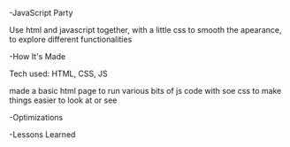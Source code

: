 -JavaScript Party

Use html and javascript together, with a little css to smooth the apearance, to explore different functionalities

-How It's Made

Tech used: HTML, CSS, JS

made a basic html page to run various bits of js code with soe css to make things easier to look at or see

-Optimizations

-Lessons Learned
